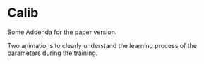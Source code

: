 # Calib
Some Addenda for the paper version.

Two animations to clearly understand the learning process of the parameters during the training.
